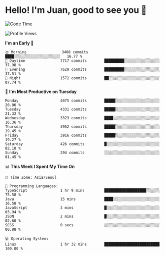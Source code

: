 # Hello! I'm Juan, good to see you 👋

<!--
**Y-k-Y/Y-k-Y** is a ✨ _special_ ✨ repository because its `README.md` (this file) appears on your GitHub profile.

Here are some ideas to get you started:

- 🔭 I’m currently working on ...
- 🌱 I’m currently learning ...
- 👯 I’m looking to collaborate on ...
- 🤔 I’m looking for help with ...
- 💬 Ask me about ...
- 📫 How to reach me: ...
- 😄 Pronouns: ...
- ⚡ Fun fact: ...
-->
<!--
![Profile views](https://gpvc.arturio.dev/Y-k-Y)

[![Omid Nikrah StackOverflow](https://github-readme-stackoverflow.vercel.app/?userID=9517076)](https://stackoverflow.com/users/9517076/i-have-10-fingers)
-->

<!--START_SECTION:waka-->
![Code Time](http://img.shields.io/badge/Code%20Time-1%2C762%20hrs%2049%20mins-blue)

![Profile Views](http://img.shields.io/badge/Profile%20Views-0-blue)

**I'm an Early 🐤** 

```text
🌞 Morning                3408 commits        ████░░░░░░░░░░░░░░░░░░░░░   16.77 % 
🌆 Daytime                7717 commits        █████████░░░░░░░░░░░░░░░░   37.98 % 
🌃 Evening                7620 commits        █████████░░░░░░░░░░░░░░░░   37.51 % 
🌙 Night                  1572 commits        ██░░░░░░░░░░░░░░░░░░░░░░░   07.74 % 
```
📅 **I'm Most Productive on Tuesday** 

```text
Monday                   4075 commits        █████░░░░░░░░░░░░░░░░░░░░   20.06 % 
Tuesday                  4331 commits        █████░░░░░░░░░░░░░░░░░░░░   21.32 % 
Wednesday                3323 commits        ████░░░░░░░░░░░░░░░░░░░░░   16.36 % 
Thursday                 3952 commits        █████░░░░░░░░░░░░░░░░░░░░   19.45 % 
Friday                   3916 commits        █████░░░░░░░░░░░░░░░░░░░░   19.27 % 
Saturday                 426 commits         █░░░░░░░░░░░░░░░░░░░░░░░░   02.10 % 
Sunday                   294 commits         ░░░░░░░░░░░░░░░░░░░░░░░░░   01.45 % 
```


📊 **This Week I Spent My Time On** 

```text
🕑︎ Time Zone: Asia/Seoul

💬 Programming Languages: 
TypeScript               1 hr 9 mins         ███████████████████░░░░░░   75.58 % 
Java                     15 mins             ████░░░░░░░░░░░░░░░░░░░░░   16.58 % 
JavaScript               3 mins              █░░░░░░░░░░░░░░░░░░░░░░░░   03.94 % 
JSON                     2 mins              █░░░░░░░░░░░░░░░░░░░░░░░░   02.60 % 
SCSS                     0 secs              ░░░░░░░░░░░░░░░░░░░░░░░░░   00.88 % 

💻 Operating System: 
Linux                    1 hr 32 mins        █████████████████████████   100.00 % 
```


<!--END_SECTION:waka-->
